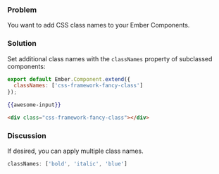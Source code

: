### Problem

You want to add CSS class names to your Ember Components.

### Solution

Set additional class names with the `classNames` property of subclassed components:

```javascript {data-filename=app/component/awesome-input.js}
export default Ember.Component.extend({
  classNames: ['css-framework-fancy-class']  
});
```

```handlebars
{{awesome-input}}
```

```html
<div class="css-framework-fancy-class"></div>
```

### Discussion

If desired, you can apply multiple class names.

```javascript
classNames: ['bold', 'italic', 'blue']
```

<!---#### Example

<a class="jsbin-embed" href="http://jsbin.com/gihupoqeja/2/embed?live">JS Bin</a>

See [Customizing a Component's Element](../../components/customizing-a-components-element/) for further examples. -->
